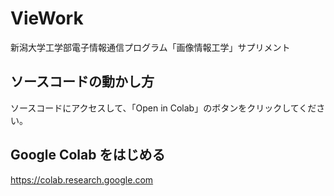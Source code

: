 # VieWork
新潟大学工学部電子情報通信プログラム「画像情報工学」サプリメント

## ソースコードの動かし方
ソースコードにアクセスして、「Open in Colab」のボタンをクリックしてください。

## Google Colab をはじめる
https://colab.research.google.com
